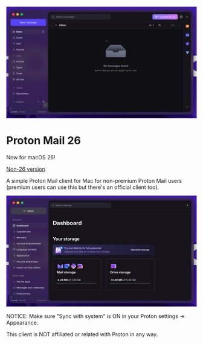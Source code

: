 ![Main View](/Images/Screenshot.png)

# Proton Mail 26
Now for macOS 26!

[Non-26 version](https://github.com/asboy2035/ProtonMail)

A simple Proton Mail client for Mac for non-premium Proton Mail users (premium users can use this but there's an official client too).

![Settings](Images/Settings-Screenshot.png)

NOTICE: Make sure "Sync with system" is ON in your Proton settings -> Appearance.

This client is NOT affiliated or related with Proton in any way.
